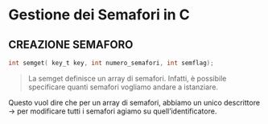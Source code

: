 # Gestione dei Semafori in C

## CREAZIONE SEMAFORO

```c
int semget( key_t key, int numero_semafori, int semflag);
```
>La semget definisce un array di semafori. Infatti, è possibile specificare quanti semafori vogliamo andare a istanziare.

Questo vuol dire che per un array di semafori, abbiamo un unico descrittore → per modificare tutti i semafori agiamo su quell’identificatore.
